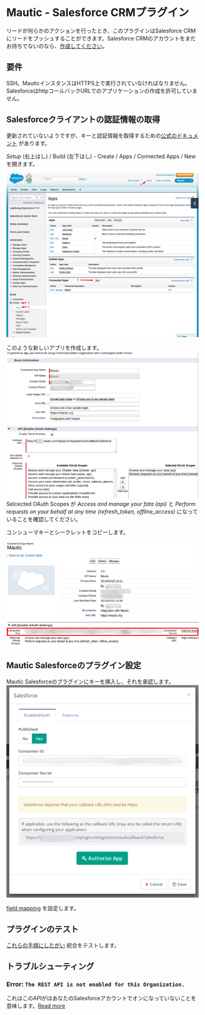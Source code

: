 # Mautic - Salesforce CRMプラグイン

リードが何らかのアクションを行ったとき、このプラグインはSalesforce CRMにリードをプッシュすることができます。Salesforce CRMのアカウントをまだお持ちでないのなら、[作成してください](http://www.salesforce.com/)。

## 要件

SSH。MauticインスタンスはHTTPS上で実行されていなければなりません。SalesforceはhttpコールバックURLでのアプリケーションの作成を許可していません。

## Salesforceクライアントの認証情報の取得

更新されていないようですが、キーと認証情報を取得するための[公式のドキュメント](http://feedback.uservoice.com/knowledgebase/articles/235661-get-your-key-and-secret-from-salesforce) があります。

*Setup* (右上はし) / Build (左下はし) - Create / Apps / Connected Apps / Newを開きます。

![Salesforce CRM Create an App](/plugins/media/plugins-salesforce-create-app.png "Salesforce CRM Create an App")

このような新しいアプリを作成します。
![Salesforce CRM Create an App form](/plugins/media/plugins-salesforce-create-app-form.png "Salesforce CRM Create an App form")
Selcected OAuth Scopes が *Access and manage your fata (api)* と *Perform requests on your behalf at any time (refresh_token, offline_access)* になっていることを確認してください。

コンシューマキーとシークレットをコピーします。

![Salesforce CRM Create an App keys](/plugins/media/plugins-salesforce-create-app-keys.png "Salesforce CRM Create an App keys")

## Mautic Salesforceのプラグイン設定

Mautic Salesforceのプラグインにキーを挿入し、それを承認します。
![Salesforce CRM Authorize](/plugins/media/plugins-salesforce-authorize.png "Salesforce CRM Authorize")

[field mapping](./../plugins/field_mapping.html) を設定します。

## プラグインのテスト

[これらの手順にしたがい](./../plugins/integration_test.html) 統合をテストします。

## トラブルシューティング

### Error: `The REST API is not enabled for this Organization.`

これはこのAPIがはあなたのSalesforceアカウントでオンになっていないことを意味します。[Read more](https://help.salesforce.com/apex/HTViewHelpDoc?id=admin_userperms.htm&language=en)
